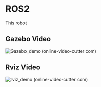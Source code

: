 # ROS2
This robot 

## Gazebo Video

![Gazebo_demo (online-video-cutter com)](https://user-images.githubusercontent.com/55338365/213384414-820242c4-be8e-4add-b5dd-c726d75414e6.gif)

## Rviz Video

![rviz_demo (online-video-cutter com)](https://user-images.githubusercontent.com/55338365/213384238-720a5733-a7c0-405d-8cec-5c244435ca36.gif)
